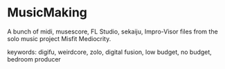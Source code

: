 # MusicMaking

A bunch of midi, musescore, FL Studio, sekaiju, Impro-Visor files from the solo music project Misfit Mediocrity.

keywords: digifu, weirdcore, zolo, digital fusion, low budget, no budget, bedroom producer
